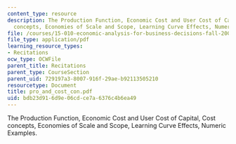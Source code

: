 ```yaml
---
content_type: resource
description: The Production Function, Economic Cost and User Cost of Capital, Cost
  concepts, Economies of Scale and Scope, Learning Curve Effects, Numeric Examples.
file: /courses/15-010-economic-analysis-for-business-decisions-fall-2004/bdb23d916d9e06cdce7a6376c4b6ea49_pro_and_cost_con.pdf
file_type: application/pdf
learning_resource_types:
- Recitations
ocw_type: OCWFile
parent_title: Recitations
parent_type: CourseSection
parent_uid: 729197a3-8007-916f-29ae-b92113505210
resourcetype: Document
title: pro_and_cost_con.pdf
uid: bdb23d91-6d9e-06cd-ce7a-6376c4b6ea49
---
```

The Production Function, Economic Cost and User Cost of Capital, Cost concepts, Economies of Scale and Scope, Learning Curve Effects, Numeric Examples.

